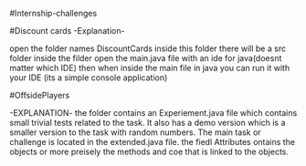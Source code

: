 #Internship-challenges

#Discount cards
-Explanation-

open the folder names DiscountCards
inside this folder there will be a src folder
inside the filder open the main.java file with an ide for java(doesnt matter which IDE)
then when inside the main file in java you can run it with your IDE (its a simple console application)

#OffsidePlayers

-EXPLANATION-
the folder contains an Experiement.java file which contains small trivial tests related to the task.
It also has a demo version which is a smaller version to the task with random numbers.
The main task or challenge is located in the extended.java file.
the fiedl Attributes ontains the objects or more preisely the methods and coe that is linked to the objects.